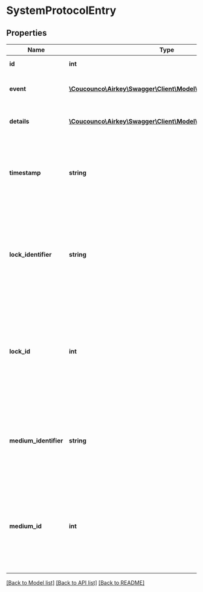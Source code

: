 # SystemProtocolEntry

## Properties
Name | Type | Description | Notes
------------ | ------------- | ------------- | -------------
**id** | **int** | Unique identifier | 
**event** | [**\Coucounco\Airkey\Swagger\Client\Model\SystemProtocolEvent**](SystemProtocolEvent.md) | Type of system protocol entry event | [optional] 
**details** | [**\Coucounco\Airkey\Swagger\Client\Model\SystemProtocolDetails**](SystemProtocolDetails.md) | Details of the system protocol entry event | [optional] 
**timestamp** | **string** | Timestamp of the event (ISO 8601-format compliant date with time in UTC, milliseconds precision) | [optional] 
**lock_identifier** | **string** | Identifier of the locking component which was involved in the event, otherwise empty if no locking component was involved | [optional] 
**lock_id** | **int** | Unique id of the locking component which was involved in the event if it still exists in the access control system, otherwise empty | [optional] 
**medium_identifier** | **string** | Identifier of the medium which was involved in the event, otherwise empty if no medium was involved, | [optional] 
**medium_id** | **int** | Unique id of the medium which was involved in the event if it still exists in the access control system, otherwise empty | [optional] 

[[Back to Model list]](../README.md#documentation-for-models) [[Back to API list]](../README.md#documentation-for-api-endpoints) [[Back to README]](../README.md)


